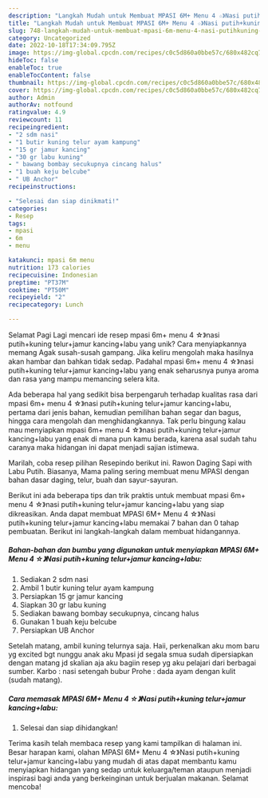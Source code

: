 ```yaml
---
description: "Langkah Mudah untuk Membuat MPASI 6M+ Menu 4 ☆》Nasi putih+kuning telur+jamur kancing+labu yang Lezat Sekali, Lezat"
title: "Langkah Mudah untuk Membuat MPASI 6M+ Menu 4 ☆》Nasi putih+kuning telur+jamur kancing+labu yang Lezat Sekali, Lezat"
slug: 748-langkah-mudah-untuk-membuat-mpasi-6m-menu-4-nasi-putihkuning-telurjamur-kancinglabu-yang-lezat-sekali-lezat
category: Uncategorized
date: 2022-10-18T17:34:09.795Z
image: https://img-global.cpcdn.com/recipes/c0c5d860a0bbe57c/680x482cq70/mpasi-6m-menu-4-nasi-putihkuning-telurjamur-kancinglabu-foto-resep-utama.jpg
hideToc: false
enableToc: true
enableTocContent: false
thumbnail: https://img-global.cpcdn.com/recipes/c0c5d860a0bbe57c/680x482cq70/mpasi-6m-menu-4-nasi-putihkuning-telurjamur-kancinglabu-foto-resep-utama.jpg
cover: https://img-global.cpcdn.com/recipes/c0c5d860a0bbe57c/680x482cq70/mpasi-6m-menu-4-nasi-putihkuning-telurjamur-kancinglabu-foto-resep-utama.jpg
author: Admin
authorAv: notfound
ratingvalue: 4.9
reviewcount: 11
recipeingredient:
- "2 sdm nasi"
- "1 butir kuning telur ayam kampung"
- "15 gr jamur kancing"
- "30 gr labu kuning"
- " bawang bombay secukupnya cincang halus"
- "1 buah keju belcube"
- " UB Anchor"
recipeinstructions:

- "Selesai dan siap dinikmati!"
categories:
- Resep
tags:
- mpasi
- 6m
- menu

katakunci: mpasi 6m menu 
nutrition: 173 calories
recipecuisine: Indonesian
preptime: "PT37M"
cooktime: "PT50M"
recipeyield: "2"
recipecategory: Lunch

---
```



Selamat Pagi Lagi mencari ide resep mpasi 6m+ menu 4 ☆》nasi putih+kuning telur+jamur kancing+labu yang unik? Cara menyiapkannya memang Agak susah-susah gampang. Jika keliru mengolah maka hasilnya akan hambar dan bahkan tidak sedap. Padahal mpasi 6m+ menu 4 ☆》nasi putih+kuning telur+jamur kancing+labu yang enak seharusnya punya aroma dan rasa yang mampu memancing selera kita.


Ada beberapa hal yang sedikit bisa berpengaruh terhadap kualitas rasa dari mpasi 6m+ menu 4 ☆》nasi putih+kuning telur+jamur kancing+labu, pertama dari jenis bahan, kemudian pemilihan bahan segar dan bagus, hingga cara mengolah dan menghidangkannya. Tak perlu bingung kalau mau menyiapkan mpasi 6m+ menu 4 ☆》nasi putih+kuning telur+jamur kancing+labu yang enak di mana pun kamu berada, karena asal sudah tahu caranya maka hidangan ini dapat menjadi sajian istimewa.

Marilah, coba resep pilihan Resepindo berikut ini. Rawon Daging Sapi with Labu Putih. Biasanya, Mama paling sering membuat menu MPASI dengan bahan dasar daging, telur, buah dan sayur-sayuran.


Berikut ini ada beberapa tips dan trik praktis untuk membuat mpasi 6m+ menu 4 ☆》nasi putih+kuning telur+jamur kancing+labu yang siap dikreasikan. Anda dapat membuat MPASI 6M+ Menu 4 ☆》Nasi putih+kuning telur+jamur kancing+labu memakai 7 bahan dan 0 tahap pembuatan. Berikut ini langkah-langkah dalam membuat hidangannya.

<!--inarticleads1-->

##### Bahan-bahan dan bumbu yang digunakan untuk menyiapkan MPASI 6M+ Menu 4 ☆》Nasi putih+kuning telur+jamur kancing+labu:

1. Sediakan 2 sdm nasi
1. Ambil 1 butir kuning telur ayam kampung
1. Persiapkan 15 gr jamur kancing
1. Siapkan 30 gr labu kuning
1. Sediakan  bawang bombay secukupnya, cincang halus
1. Gunakan 1 buah keju belcube
1. Persiapkan  UB Anchor


Setelah matang, ambil kuning telurnya saja. Haii, perkenalkan aku mom baru yg excited bgt nunggu anak aku Mpasi jd segala smua sudah dipersiapkan dengan matang jd skalian aja aku bagiin resep yg aku pelajari dari berbagai sumber. Karbo : nasi setengah bubur Prohe : dada ayam dengan kulit (sudah matang). 

<!--inarticleads2-->

##### Cara memasak MPASI 6M+ Menu 4 ☆》Nasi putih+kuning telur+jamur kancing+labu:


1. Selesai dan siap dihidangkan!



Terima kasih telah membaca resep yang kami tampilkan di halaman ini. Besar harapan kami, olahan MPASI 6M+ Menu 4 ☆》Nasi putih+kuning telur+jamur kancing+labu yang mudah di atas dapat membantu kamu menyiapkan hidangan yang sedap untuk keluarga/teman ataupun menjadi inspirasi bagi anda yang berkeinginan untuk berjualan makanan. Selamat mencoba!
